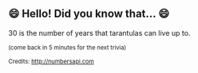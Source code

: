 ## :smile: Hello! Did you know that... :smile:
30 is the number of years that tarantulas can live up to.

<sup>(come back in 5 minutes for the next trivia)</sup>


<sup>Credits: http://numbersapi.com</sup>
